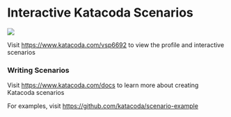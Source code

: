 # Interactive Katacoda Scenarios

[![](http://shields.katacoda.com/katacoda/vsp6692/count.svg)](https://www.katacoda.com/vsp6692 "Get your profile on Katacoda.com")

Visit https://www.katacoda.com/vsp6692 to view the profile and interactive scenarios

### Writing Scenarios
Visit https://www.katacoda.com/docs to learn more about creating Katacoda scenarios

For examples, visit https://github.com/katacoda/scenario-example
